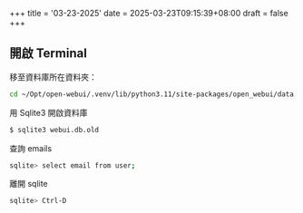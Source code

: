 +++
title = '03-23-2025'
date = 2025-03-23T09:15:39+08:00
draft = false
+++

## 開啟 Terminal

移至資料庫所在資料夾：

```bash
cd ~/Opt/open-webui/.venv/lib/python3.11/site-packages/open_webui/data
```

用 Sqlite3 開啟資料庫

```bash
$ sqlite3 webui.db.old
```

查詢 emails

```bash
sqlite> select email from user;
```

離開 sqlite

```bash
sqlite> Ctrl-D
```



